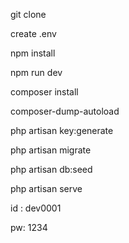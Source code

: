 git clone

create .env

npm install

npm run dev

composer install

composer-dump-autoload

php artisan key:generate

php artisan migrate

php artisan db:seed

php artisan serve

id : dev0001

pw: 1234
